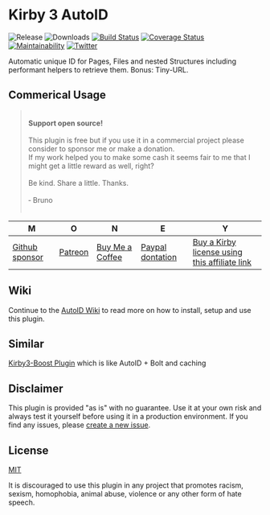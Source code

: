 # Kirby 3 AutoID

![Release](https://flat.badgen.net/packagist/v/bnomei/kirby3-autoid?color=ae81ff)
![Downloads](https://flat.badgen.net/packagist/dt/bnomei/kirby3-autoid?color=272822)
[![Build Status](https://flat.badgen.net/travis/bnomei/kirby3-autoid)](https://travis-ci.com/bnomei/kirby3-autoid)
[![Coverage Status](https://flat.badgen.net/coveralls/c/github/bnomei/kirby3-autoid)](https://coveralls.io/github/bnomei/kirby3-autoid) 
[![Maintainability](https://flat.badgen.net/codeclimate/maintainability/bnomei/kirby3-autoid)](https://codeclimate.com/github/bnomei/kirby3-autoid) 
[![Twitter](https://flat.badgen.net/badge/twitter/bnomei?color=66d9ef)](https://twitter.com/bnomei)

Automatic unique ID for Pages, Files and nested Structures including performant helpers to retrieve them. Bonus: Tiny-URL.

## Commerical Usage

> <br>
> <b>Support open source!</b><br><br>
> This plugin is free but if you use it in a commercial project please consider to sponsor me or make a donation.<br>
> If my work helped you to make some cash it seems fair to me that I might get a little reward as well, right?<br><br>
> Be kind. Share a little. Thanks.<br><br>
> &dash; Bruno<br>
> &nbsp; 

| M | O | N | E | Y |
|---|----|---|---|---|
| [Github sponsor](https://github.com/sponsors/bnomei) | [Patreon](https://patreon.com/bnomei) | [Buy Me a Coffee](https://buymeacoff.ee/bnomei) | [Paypal dontation](https://www.paypal.me/bnomei/15) | [Buy a Kirby license using this affiliate link](https://a.paddle.com/v2/click/1129/35731?link=1170) |

## Wiki

Continue to the [AutoID Wiki](https://github.com/bnomei/kirby3-autoid/wiki) to read more on how to install, setup and use this plugin.

## Similar

[Kirby3-Boost Plugin](https://github.com/bnomei/kirby3-boost) which is like AutoID + Bolt and caching

## Disclaimer

This plugin is provided "as is" with no guarantee. Use it at your own risk and always test it yourself before using it in a production environment. If you find any issues, please [create a new issue](https://github.com/bnomei/kirby3-autoid/issues/new).

## License

[MIT](https://opensource.org/licenses/MIT)

It is discouraged to use this plugin in any project that promotes racism, sexism, homophobia, animal abuse, violence or any other form of hate speech.
